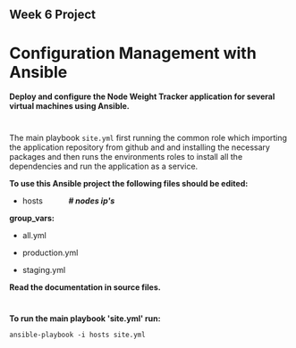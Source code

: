 ## Week 6 Project
# Configuration Management with Ansible

__Deploy and configure the Node Weight Tracker application for several virtual machines using Ansible.__

#
The main playbook `site.yml` first running the common role which importing the application repository from github and and installing the necessary packages and then runs the environments roles to install all the dependencies and run the application as a service.


__To use this Ansible project the following files should be edited:__
- hosts &emsp;&emsp;&emsp;__*# nodes ip's*__

**group_vars:**

- all.yml

 - production.yml 

 - staging.yml

__Read the documentation in source files.__
#

__To run the main playbook 'site.yml' run:__

    ansible-playbook -i hosts site.yml
